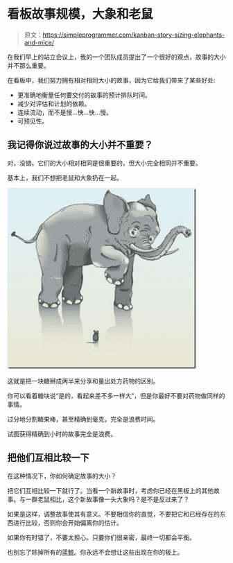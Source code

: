 # 看板故事规模，大象和老鼠

> 原文：<https://simpleprogrammer.com/kanban-story-sizing-elephants-and-mice/>

在我们早上的站立会议上，我的一个团队成员提出了一个很好的观点，故事的大小并不那么重要。

在看板中，我们努力拥有相对相同大小的故事，因为它给我们带来了某些好处:

*   更准确地衡量任何要交付的故事的预计排队时间。
*   减少对评估和计划的依赖。
*   连续流动，而不是慢…快…快…慢。
*   可预见性。

## 我记得你说过故事的大小并不重要？

对，没错。它们的大小相对相同是很重要的，但大小完全相同并不重要。

基本上，我们不想把老鼠和大象扔在一起。



![elephant-mouse](img/14d01e6b03b528e78a1f36a16d37a737.png "elephant-mouse")



这就是把一块糖掰成两半来分享和量出处方药物的区别。

你可以看着糖块说“是的，看起来差不多一样大”，但是你最好不要对药物做同样的事情。

过分地分割糖果棒，甚至精确到毫克，完全是浪费时间。

试图获得精确到小时的故事完全是浪费。

## 把他们互相比较一下

在这种情况下，你如何确定故事的大小？

把它们互相比较一下就行了。当看一个新故事时，考虑你已经在黑板上的其他故事。与一群老鼠相比，这个新故事像一头大象吗？是不是反过来了？

如果是这样，调整故事使其有意义。不要相信你的直觉，不要把它和已经存在的东西进行比较，否则你会开始偏离你的估计。

如果你有时错了，不要太担心。只要你们很亲密，最终一切都会平衡。

也别忘了除掉所有的[蓝鲸](https://simpleprogrammer.com/2010/01/26/scrum-backlogs-that-cover-too-much-and-are-not-thinly-sliced-enough-and-have-spreadsheets-attached-and-have-non-specific-things-like-fix-everything-on-this-page/)。你永远不会想让这些出现在你的板上。